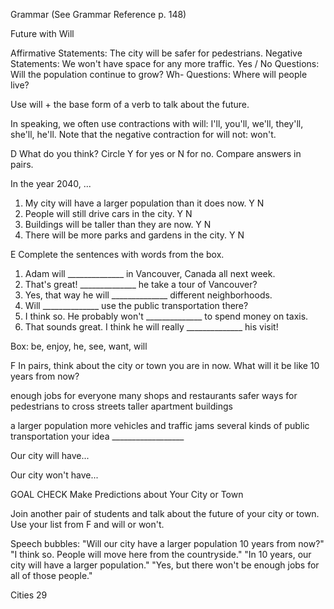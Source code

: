 Grammar (See Grammar Reference p. 148)

Future with Will

Affirmative Statements: The city will be safer for pedestrians.
Negative Statements: We won't have space for any more traffic.
Yes / No Questions: Will the population continue to grow?
Wh- Questions: Where will people live?

Use will + the base form of a verb to talk about the future.

In speaking, we often use contractions with will: I'll, you'll, we'll, they'll, she'll, he'll. Note that the negative contraction for will not: won't.

D What do you think? Circle Y for yes or N for no. Compare answers in pairs.

In the year 2040, ...
1. My city will have a larger population than it does now. Y N
2. People will still drive cars in the city. Y N
3. Buildings will be taller than they are now. Y N
4. There will be more parks and gardens in the city. Y N

E Complete the sentences with words from the box.

1. Adam will ______________ in Vancouver, Canada all next week.
2. That's great! ______________ he take a tour of Vancouver?
3. Yes, that way he will ______________ different neighborhoods.
4. Will ______________ use the public transportation there?
5. I think so. He probably won't ______________ to spend money on taxis.
6. That sounds great. I think he will really ______________ his visit!

Box: be, enjoy, he, see, want, will

F In pairs, think about the city or town you are in now. What will it be like 10 years from now?

enough jobs for everyone
many shops and restaurants
safer ways for pedestrians to cross streets
taller apartment buildings

a larger population
more vehicles and traffic jams
several kinds of public transportation
your idea __________________

Our city will have...

Our city won't have...

GOAL CHECK
Make Predictions about Your City or Town

Join another pair of students and talk about the future of your city or town. Use your list from F and will or won't.

Speech bubbles:
"Will our city have a larger population 10 years from now?"
"I think so. People will move here from the countryside."
"In 10 years, our city will have a larger population."
"Yes, but there won't be enough jobs for all of those people."

Cities 29